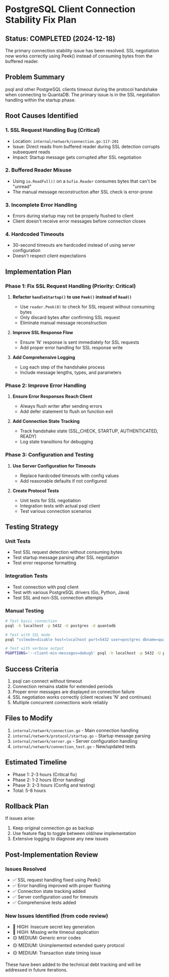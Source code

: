 # PostgreSQL Client Connection Stability Fix Plan

## Status: COMPLETED (2024-12-18)

The primary connection stability issue has been resolved. SSL negotiation now works correctly using Peek() instead of consuming bytes from the buffered reader.

## Problem Summary
psql and other PostgreSQL clients timeout during the protocol handshake when connecting to QuantaDB. The primary issue is in the SSL negotiation handling within the startup phase.

## Root Causes Identified

### 1. **SSL Request Handling Bug** (Critical)
- Location: `internal/network/connection.go:117-201`
- Issue: Direct reads from buffered reader during SSL detection corrupts subsequent reads
- Impact: Startup message gets corrupted after SSL negotiation

### 2. **Buffered Reader Misuse**
- Using `io.ReadFull()` on a `bufio.Reader` consumes bytes that can't be "unread"
- The manual message reconstruction after SSL check is error-prone

### 3. **Incomplete Error Handling**
- Errors during startup may not be properly flushed to client
- Client doesn't receive error messages before connection closes

### 4. **Hardcoded Timeouts**
- 30-second timeouts are hardcoded instead of using server configuration
- Doesn't respect client expectations

## Implementation Plan

### Phase 1: Fix SSL Request Handling (Priority: Critical)
1. **Refactor `handleStartup()` to use `Peek()` instead of `Read()`**
   - Use `reader.Peek(8)` to check for SSL request without consuming bytes
   - Only discard bytes after confirming SSL request
   - Eliminate manual message reconstruction

2. **Improve SSL Response Flow**
   - Ensure 'N' response is sent immediately for SSL requests
   - Add proper error handling for SSL response write

3. **Add Comprehensive Logging**
   - Log each step of the handshake process
   - Include message lengths, types, and parameters

### Phase 2: Improve Error Handling
1. **Ensure Error Responses Reach Client**
   - Always flush writer after sending errors
   - Add defer statement to flush on function exit

2. **Add Connection State Tracking**
   - Track handshake state (SSL_CHECK, STARTUP, AUTHENTICATED, READY)
   - Log state transitions for debugging

### Phase 3: Configuration and Testing
1. **Use Server Configuration for Timeouts**
   - Replace hardcoded timeouts with config values
   - Add reasonable defaults if not configured

2. **Create Protocol Tests**
   - Unit tests for SSL negotiation
   - Integration tests with actual psql client
   - Test various connection scenarios

## Testing Strategy

### Unit Tests
- Test SSL request detection without consuming bytes
- Test startup message parsing after SSL negotiation
- Test error response formatting

### Integration Tests
- Test connection with psql client
- Test with various PostgreSQL drivers (Go, Python, Java)
- Test SSL and non-SSL connection attempts

### Manual Testing
```bash
# Test basic connection
psql -h localhost -p 5432 -U postgres -d quantadb

# Test with SSL mode
psql "sslmode=disable host=localhost port=5432 user=postgres dbname=quantadb"

# Test with verbose output
PGOPTIONS='--client-min-messages=debug5' psql -h localhost -p 5432 -U postgres -d quantadb
```

## Success Criteria
1. psql can connect without timeout
2. Connection remains stable for extended periods
3. Proper error messages are displayed on connection failure
4. SSL negotiation works correctly (client receives 'N' and continues)
5. Multiple concurrent connections work reliably

## Files to Modify
1. `internal/network/connection.go` - Main connection handling
2. `internal/network/protocol/startup.go` - Startup message parsing
3. `internal/network/server.go` - Server configuration handling
4. `internal/network/connection_test.go` - New/updated tests

## Estimated Timeline
- Phase 1: 2-3 hours (Critical fix)
- Phase 2: 1-2 hours (Error handling)
- Phase 3: 2-3 hours (Config and testing)
- Total: 5-8 hours

## Rollback Plan
If issues arise:
1. Keep original connection.go as backup
2. Use feature flag to toggle between old/new implementation
3. Extensive logging to diagnose any new issues

## Post-Implementation Review

### Issues Resolved
- ✅ SSL request handling fixed using Peek()
- ✅ Error handling improved with proper flushing
- ✅ Connection state tracking added
- ✅ Server configuration used for timeouts
- ✅ Comprehensive tests added

### New Issues Identified (from code review)
- 🔴 HIGH: Insecure secret key generation
- 🔴 HIGH: Missing write timeout application
- 🟡 MEDIUM: Generic error codes
- 🟡 MEDIUM: Unimplemented extended query protocol
- 🟡 MEDIUM: Transaction state timing issue

These have been added to the technical debt tracking and will be addressed in future iterations.